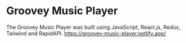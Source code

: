 # Groovey Music Player
 
The Groovey Music Player was built using JavaScript, React.js, Redux, Tailwind and RapidAPI.
https://groovey-music-player.netlify.app/
